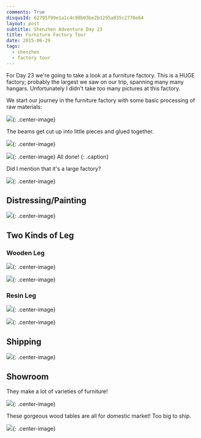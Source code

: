 ```yaml
---
comments: True
disqusId: 62795f99e1a1c4c98b03be2b1295a835c2770e64 
layout: post
subtitle: Shenzhen Adventure Day 23
title: Furniture Factory Tour
date: 2015-06-29
tags:
  - shenzhen
  - factory tour
---
```

For Day 23 we're going to take a look at a furniture factory. This is a HUGE
factory; probably the largest we saw on our trip, spanning many many hangars.
Unfortunately I didn't take too many pictures at this factory.

We start our journey in the furniture factory with some basic processing of raw materials:

![](https://www.dropbox.com/s/1rla5prdm66209y/IMG_0655.JPG?raw=1){: .center-image}

The beams get cut up into little pieces and glued together.

![](https://www.dropbox.com/s/54v0tdivv34w3sn/glue-tiny.gif?raw=1){: .center-image}

![](https://www.dropbox.com/s/nywbc868vkjqr01/IMG_0661.JPG?raw=1){: .center-image}
All done!
{: .caption}


Did I mention that it's a large factory?

![](https://www.dropbox.com/s/ukg22y2ba9qqb6j/IMG_0662.JPG?raw=1){: .center-image}


## Distressing/Painting

![](https://www.dropbox.com/s/nezrhonea04itec/IMG_0684.JPG?raw=1){: .center-image}

## Two Kinds of Leg

### Wooden Leg

![](https://www.dropbox.com/s/rj7q6v1z3ar5p2z/IMG_0677.JPG?raw=1){: .center-image}

![](https://www.dropbox.com/s/i57152dke4fwpki/IMG_0678.JPG?raw=1){: .center-image}


### Resin Leg

![](https://www.dropbox.com/s/g2whlscnjqkkqoy/IMG_0714.JPG?raw=1){: .center-image}

![](https://www.dropbox.com/s/pyxn805qqhw0w3d/IMG_0722.JPG?raw=1){: .center-image}


## Shipping 
![](https://www.dropbox.com/s/sqjri5wqvqm6jk2/IMG_0720.JPG?raw=1){: .center-image}


## Showroom

They make a lot of varieties of furniture!

![](https://www.dropbox.com/s/nsihxm7plpoa0jz/IMG_0643.JPG?raw=1){: .center-image}

These gorgeous wood tables are all for domestic market! Too big to ship.

![](https://www.dropbox.com/s/5laeqta95wqbpk5/IMG_0646.JPG?raw=1){: .center-image}
